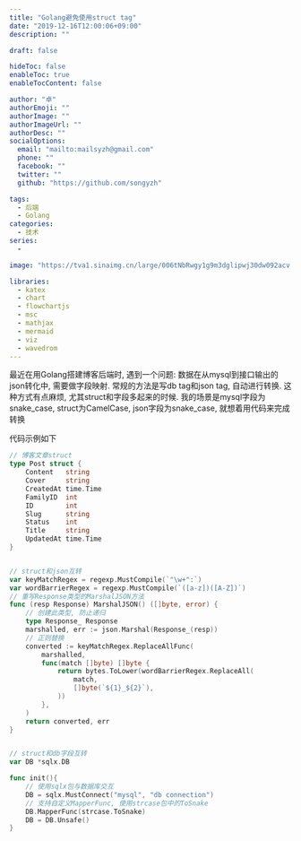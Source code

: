 ```yaml
---
title: "Golang避免使用struct tag"
date: "2019-12-16T12:00:06+09:00"
description: ""

draft: false

hideToc: false
enableToc: true
enableTocContent: false

author: "卓"
authorEmoji: ""
authorImage: ""
authorImageUrl: ""
authorDesc: ""
socialOptions:
  email: "mailto:mailsyzh@gmail.com"
  phone: ""
  facebook: ""
  twitter: ""
  github: "https://github.com/songyzh"

tags:
  - 后端
  - Golang
categories:
  - 技术
series:
  -

image: "https://tva1.sinaimg.cn/large/006tNbRwgy1g9m3dglipwj30dw092acv.jpg"

libraries:
  - katex
  - chart
  - flowchartjs
  - msc
  - mathjax
  - mermaid
  - viz
  - wavedrom
---
```


最近在用Golang搭建博客后端时, 遇到一个问题: 数据在从mysql到接口输出的json转化中, 需要做字段映射. 常规的方法是写db tag和json tag, 自动进行转换. 这种方式有点麻烦, 尤其struct和字段多起来的时候. 我的场景是mysql字段为snake_case, struct为CamelCase, json字段为snake_case, 就想着用代码来完成转换



代码示例如下

```go
// 博客文章struct
type Post struct {
    Content   string
    Cover     string
    CreatedAt time.Time
    FamilyID  int
    ID        int
    Slug      string
    Status    int
    Title     string
    UpdatedAt time.Time
}


// struct和json互转
var keyMatchRegex = regexp.MustCompile(`"\w+":`)
var wordBarrierRegex = regexp.MustCompile(`([a-z])([A-Z])`)
// 重写Response类型的MarshalJSON方法
func (resp Response) MarshalJSON() ([]byte, error) {
    // 创建此类型, 防止递归
    type Response_ Response
    marshalled, err := json.Marshal(Response_(resp))
    // 正则替换
    converted := keyMatchRegex.ReplaceAllFunc(
        marshalled,
        func(match []byte) []byte {
            return bytes.ToLower(wordBarrierRegex.ReplaceAll(
                match,
                []byte(`${1}_${2}`),
            ))
        },
    )
    return converted, err
}


// struct和db字段互转
var DB *sqlx.DB

func init(){
    // 使用sqlx包与数据库交互
    DB = sqlx.MustConnect("mysql", "db connection")
    // 支持自定义MapperFunc, 使用strcase包中的ToSnake
    DB.MapperFunc(strcase.ToSnake)
    DB = DB.Unsafe()
}
```


